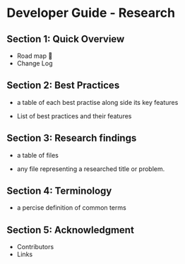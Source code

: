 # Developer Guide - Research

## Section 1: Quick Overview 
- Road map 🚧
- Change Log

## Section 2: Best Practices
- a table of each best practise along side its key features 

- List of best practices and their features
## Section 3: Research findings
- a table of files

- any file representing a researched title or problem. 
## Section 4: Terminology
- a percise definition of common terms

## Section 5: Acknowledgment
- Contributors
- Links